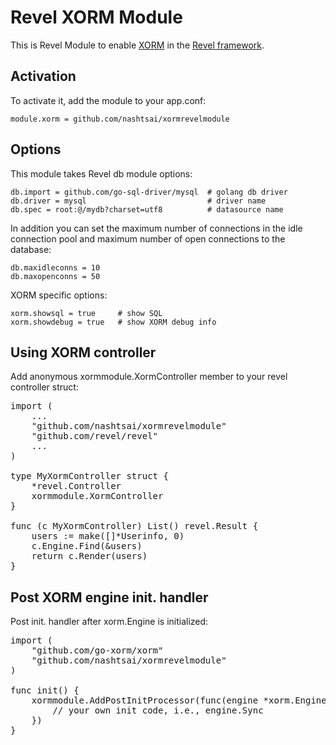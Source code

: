 Revel XORM Module
=================

This is Revel Module to enable [XORM](http://xorm.io) in the [Revel framework](http://revel.github.io/).

## Activation
To activate it, add the module to your app.conf:

	module.xorm = github.com/nashtsai/xormrevelmodule

## Options
This module takes Revel db module options:

	db.import = github.com/go-sql-driver/mysql	# golang db driver
	db.driver = mysql							# driver name
	db.spec = root:@/mydb?charset=utf8			# datasource name

In addition you can set the maximum number of connections in the idle connection pool and maximum number of open connections to the database:

	db.maxidleconns = 10
	db.maxopenconns = 50

XORM specific options:

	xorm.showsql = true 	# show SQL
	xorm.showdebug = true	# show XORM debug info

## Using XORM controller
Add anonymous xormmodule.XormController member to your revel controller struct:

<pre class="prettyprint lang-go">
import (
	...
	"github.com/nashtsai/xormrevelmodule"
	"github.com/revel/revel"
	...
)

type MyXormController struct {
	*revel.Controller
	xormmodule.XormController
}

func (c MyXormController) List() revel.Result {
    users := make([]*Userinfo, 0)
    c.Engine.Find(&users)
	return c.Render(users)
}
</pre>

## Post XORM engine init. handler
Post init. handler after xorm.Engine is initialized:

<pre class="prettyprint lang-go">
import (
	"github.com/go-xorm/xorm"
	"github.com/nashtsai/xormrevelmodule"
)

func init() {
	xormmodule.AddPostInitProcessor(func(engine *xorm.Engine){
		// your own init code, i.e., engine.Sync
    })
}
</pre>